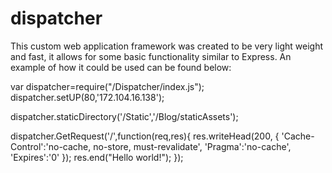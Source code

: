 # dispatcher
This custom web application framework was created to be very light weight and fast, it allows for some basic functionality similar to Express. An example of how it could be used can be found below:

var dispatcher=require("/Dispatcher/index.js");
dispatcher.setUP(80,'172.104.16.138');

dispatcher.staticDirectory('/Static','/Blog/staticAssets');

dispatcher.GetRequest('/',function(req,res){
    res.writeHead(200, {
        'Cache-Control':'no-cache, no-store, must-revalidate',
        'Pragma':'no-cache',
        'Expires':'0'
    });
    res.end("<html><body>Hello world!</body></html>"); 
});
